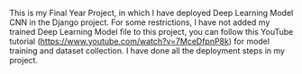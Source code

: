This is my Final Year Project, in which I have deployed Deep Learning Model CNN in the Django project. For some restrictions, I have not added my trained Deep Learning Model file to this project, you can follow this YouTube tutorial (https://www.youtube.com/watch?v=7MceDfpnP8k) for model training and dataset collection. I have done all the deployment steps in my project.
